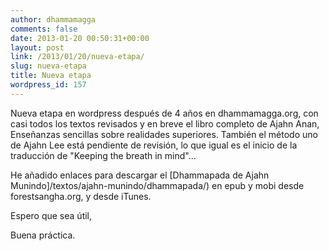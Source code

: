```yaml
---
author: dhammamagga
comments: false
date: 2013-01-20 00:50:31+00:00
layout: post
link: /2013/01/20/nueva-etapa/
slug: nueva-etapa
title: Nueva etapa
wordpress_id: 157
---
```


Nueva etapa en wordpress después de 4 años en dhammamagga.org, con casi todos los textos revisados y en breve el libro completo de Ajahn Anan, Enseñanzas sencillas sobre realidades superiores. También el método uno de Ajahn Lee está pendiente de revisión, lo que igual es el inicio de la traducción de "Keeping the breath in mind"...

He añadido enlaces para descargar el [Dhammapada de Ajahn Munindo]/textos/ajahn-munindo/dhammapada/) en epub y mobi desde forestsangha.org, y desde iTunes.

Espero que sea útil,

Buena práctica.
